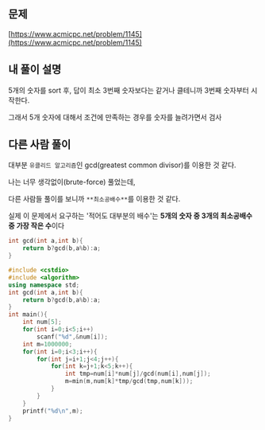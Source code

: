 ## 문제

[https://www.acmicpc.net/problem/1145](https://www.acmicpc.net/problem/1145)

## 내 풀이 설명

5개의 숫자를 sort 후, 답이 최소 3번째 숫자보다는 같거나 클테니까 3번째 숫자부터 시작한다.

그래서 5개 숫자에 대해서 조건에 만족하는 경우를 숫자를 늘려가면서 검사

## 다른 사람 풀이

대부분 `유클리드 알고리즘`인 gcd(greatest common divisor)를 이용한 것 같다.

나는 너무 생각없이(brute-force) 풀었는데,

다른 사람들 풀이를 보니까 `**최소공배수**`를 이용한 것 같다.

실제 이 문제에서 요구하는 '적어도 대부분의 배수'는 **5개의 숫자 중 3개의 최소공배수 중 가장 작은 수**이다

```c++
int gcd(int a,int b){
	return b?gcd(b,a%b):a;
}
```

```c++
#include <cstdio>
#include <algorithm>
using namespace std;
int gcd(int a,int b){
    return b?gcd(b,a%b):a;
}
int main(){
	int num[5];
	for(int i=0;i<5;i++)
		scanf("%d",&num[i]);
	int m=1000000;
	for(int i=0;i<3;i++){
		for(int j=i+1;j<4;j++){
			for(int k=j+1;k<5;k++){
				int tmp=num[i]*num[j]/gcd(num[i],num[j]);
				m=min(m,num[k]*tmp/gcd(tmp,num[k]));
			}
		}
	}
	printf("%d\n",m);
}
```
